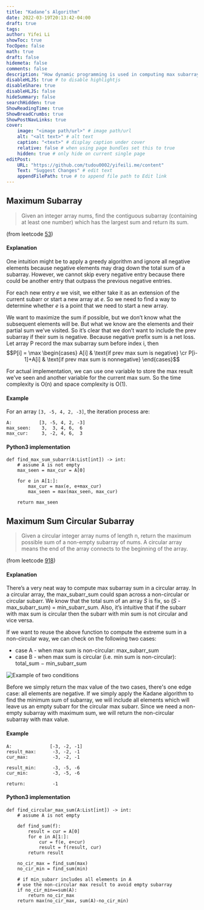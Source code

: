 ```yaml
---
title: "Kadane’s Algorithm"
date: 2022-03-19T20:13:42-04:00
draft: true
tags:  
author: Yifei Li
showToc: true
TocOpen: false
math: true
draft: false
hidemeta: false
comments: false
description: "How dynamic programming is used in computing max subarray sum"
disableHLJS: true # to disable highlightjs
disableShare: true
disableHLJS: false
hideSummary: false
searchHidden: true
ShowReadingTime: true
ShowBreadCrumbs: true
ShowPostNavLinks: true
cover:
    image: "<image path/url>" # image path/url
    alt: "<alt text>" # alt text
    caption: "<text>" # display caption under cover
    relative: false # when using page bundles set this to true
    hidden: true # only hide on current single page
editPost:
    URL: "https://github.com/tudou0002/yifeili.me/content"
    Text: "Suggest Changes" # edit text
    appendFilePath: true # to append file path to Edit link
---
```

## Maximum Subarray
> Given an integer array nums, find the contiguous subarray (containing at least one number) which has the largest sum and return its sum.

(from leetcode [53](https://leetcode.com/problems/maximum-subarray/))

#### Explanation
One intuition might be to apply a greedy algorithm and ignore all negative elements because negative elements may drag down the total sum of a subarray. However, we cannot skip every negative entry because there could be another entry that outpass the previous negative entries.

For each new entry $e$ we visit, we either take it as an extension of the current subarr or start a new array at $e$. So we need to find a way to determine whether $e$ is a point that we need to start a new array.

We want to maximize the sum if possible, but we don’t know what the subsequent elements will be. But what we know are the elements and their partial sum we’ve visited. So it’s clear that we don’t want to include the prev subarray if their sum is negative. Because negative prefix sum is a net loss. Let array P record the max subarray sum before index i, then 
$$P[i] = \max \begin{cases}
    A[i] & \text{if prev max sum is negative} \cr
    P[i-1]+A[i] & \text{if prev max sum is nonnegative}
\end{cases}$$

For actual implementation, we can use one variable to store the max result we've seen and another variable for the current max sum. So the time complexity is O(n) and space complexity is O(1).

#### Example
For an array `[3, -5, 4, 2, -3]`, the iteration process are:
```
A:          [3, -5, 4, 2, -3]
max_seen:    3,  3, 4, 6,  6
max_cur:     3, -2, 4, 6,  3
```

#### Python3 implementation
```python3
def find_max_sum_subarr(A:List[int]) -> int:
    # assume A is not empty
    max_seen = max_cur = A[0]

    for e in A[1:]:
        max_cur = max(e, e+max_cur)
        max_seen = max(max_seen, max_cur)

    return max_seen
```


## Maximum Sum Circular Subarray
> Given a circular integer array nums of length n, return the maximum possible sum of a non-empty subarray of nums. A circular array means the end of the array connects to the beginning of the array.

(from leetcode [918](https://leetcode.com/problems/maximum-sum-circular-subarray/))

#### Explanation
There’s a very neat way to compute max subarray sum in a circular array. In a circular array, the max_subarr_sum could span across a non-circular or circular subarr. We know that the total sum of an array $S$ is fix, so ($S$ - max_subarr_sum) = min_subarr_sum. Also, it’s intuitive that if the subarr with max sum is circular then the subarr with min sum is not circular and vice versa. 

If we want to reuse the above function to compute the extreme sum in a non-circular way, we can check on the following two cases:

- case A - when max sum is non-circular: max_subarr_sum
- case B - when max sum is circular (i.e. min sum is non-circular): total_sum $-$ min_subarr_sum

![Example of two conditions](/max_sum_circular.PNG#center)

Before we simply return the max value of the two cases, there's one edge case: all elements are negative. If we simply apply the Kadane algorithm to find the minimum sum of subarray, we will include all elements which will leave us an empty subarr for the circular max subarr. Since we need a non-empty subarray with maximum sum, we will return the non-circular subarray with max value. 

#### Example
```
A:              [-3, -2, -1]
result_max:      -3, -2, -1
cur_max:         -3, -2, -1

result_min:      -3, -5, -6
cur_min:         -3, -5, -6

return:          -1
```

#### Python3 implementation
```python3
def find_circular_max_sum(A:List[int]) -> int:
    # assume A is not empty

    def find_sum(f):
        result = cur = A[0]
        for e in A[1:]:
            cur = f(e, e+cur)
            result = f(result, cur)
        return result
    
    no_cir_max = find_sum(max)
    no_cir_min = find_sum(min)

    # if min_subarr includes all elements in A
    # use the non-circular max result to avoid empty subarray
    if no_cir_min==sum(A):
        return no_cir_max
    return max(no_cir_max, sum(A)-no_cir_min)

```